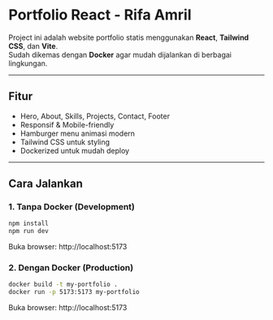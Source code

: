 # Portfolio React - Rifa Amril

Project ini adalah website portfolio statis menggunakan **React**, **Tailwind CSS**, dan **Vite**.  
Sudah dikemas dengan **Docker** agar mudah dijalankan di berbagai lingkungan.

---

## Fitur
- Hero, About, Skills, Projects, Contact, Footer
- Responsif & Mobile-friendly
- Hamburger menu animasi modern
- Tailwind CSS untuk styling
- Dockerized untuk mudah deploy

---

## Cara Jalankan

### 1. Tanpa Docker (Development)
```bash
npm install
npm run dev
```
Buka browser: http://localhost:5173

### 2. Dengan Docker (Production)
``` bash
docker build -t my-portfolio .
docker run -p 5173:5173 my-portfolio
```

Buka browser: http://localhost:5173

